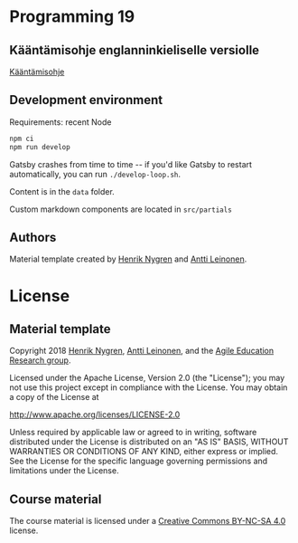 # Programming 19

## Kääntämisohje englanninkieliselle versiolle
[Kääntämisohje](documentation/translation_guide.md)

## Development environment

Requirements: recent Node

```sh
npm ci
npm run develop
```

Gatsby crashes from time to time -- if you'd like Gatsby to restart automatically, you can run `./develop-loop.sh`.

Content is in the `data` folder.

Custom markdown components are located in `src/partials`

## Authors

Material template created by [Henrik Nygren](https://github.com/nygrenh) and [Antti Leinonen](https://github.com/Redande).

# License

## Material template

Copyright 2018 [Henrik Nygren](https://github.com/nygrenh), [Antti Leinonen](https://github.com/Redande), and the [Agile Education Research group](https://www.helsinki.fi/en/researchgroups/data-driven-education).

Licensed under the Apache License, Version 2.0 (the "License"); you may not use this project except in compliance with the License. You may obtain a copy of the License at

http://www.apache.org/licenses/LICENSE-2.0

Unless required by applicable law or agreed to in writing, software distributed under the License is distributed on an "AS IS" BASIS, WITHOUT WARRANTIES OR CONDITIONS OF ANY KIND, either express or implied. See the License for the specific language governing permissions and limitations under the License.

## Course material

The course material is licensed under a [Creative Commons BY-NC-SA 4.0](https://creativecommons.org/licenses/by-nc-sa/4.0/deed) license.
